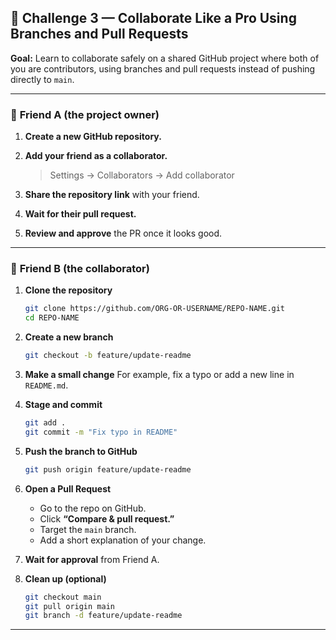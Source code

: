 ## 🧩 **Challenge 3 — Collaborate Like a Pro Using Branches and Pull Requests**

**Goal:**
Learn to collaborate safely on a shared GitHub project where both of you are contributors, using branches and pull requests instead of pushing directly to `main`.

---

### 👤 **Friend A (the project owner)**

1. **Create a new GitHub repository.**
2. **Add your friend as a collaborator.**

   > Settings → Collaborators → Add collaborator
3. **Share the repository link** with your friend.
4. **Wait for their pull request.**
5. **Review and approve** the PR once it looks good.

---

### 👤 **Friend B (the collaborator)**

1. **Clone the repository**

   ```bash
   git clone https://github.com/ORG-OR-USERNAME/REPO-NAME.git
   cd REPO-NAME
   ```

2. **Create a new branch**

   ```bash
   git checkout -b feature/update-readme
   ```

3. **Make a small change**
   For example, fix a typo or add a new line in `README.md`.

4. **Stage and commit**

   ```bash
   git add .
   git commit -m "Fix typo in README"
   ```

5. **Push the branch to GitHub**

   ```bash
   git push origin feature/update-readme
   ```

6. **Open a Pull Request**

   * Go to the repo on GitHub.
   * Click **“Compare & pull request.”**
   * Target the `main` branch.
   * Add a short explanation of your change.

7. **Wait for approval** from Friend A.

8. **Clean up (optional)**

   ```bash
   git checkout main
   git pull origin main
   git branch -d feature/update-readme
   ```

---

